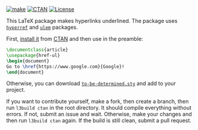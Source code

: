 [![make](https://github.com/yegor256/href-ul/actions/workflows/l3build.yml/badge.svg)](https://github.com/yegor256/href-ul/actions/workflows/l3build.yml)
[![CTAN](https://img.shields.io/ctan/v/href-ul)](https://ctan.org/pkg/href-ul)
[![License](https://img.shields.io/badge/license-MIT-green.svg)](https://github.com/yegor256/href-ul/blob/master/LICENSE.txt)

This LaTeX package makes hyperlinks underlined. 
The package uses [`hyperref`](https://ctan.org/pkg/hyperref) 
and [`ulem`](https://ctan.org/pkg/ulem) packages.

First, [install it](https://en.wikibooks.org/wiki/LaTeX/Installing_Extra_Packages)
from [CTAN](https://ctan.org/pkg/href-ul) 
and then use in the preamble:

```tex
\documentclass{article}
\usepackage{href-ul}
\begin{document}
Go to \href{https://www.google.com}{Google}!
\end{document}
```

Otherwise, you can download [`to-be-determined.sty`](https://raw.githubusercontent.com/yegor256/href-ul/gh-pages/href-ul/href-ul.sty) and add to your project.

If you want to contribute yourself, make a fork, then create a branch,
then run `l3build ctan` in the root directory.
It should compile everything without errors. If not, submit an issue and wait.
Otherwise, make your changes and then run `l3build ctan` again. If the build is
still clean, submit a pull request.
